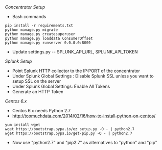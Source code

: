 *Concentrator Setup*

- Bash commands
```{r, engine='bash', count_lines}
pip install -r requirements.txt
python manage.py migrate
python manage.py createsuperuser
python manage.py loaddata ConsumerOffset
python manage.py runserver 0.0.0.0:8000
```

- Update settings.py
-- SPLUNK_API_URL, SPLUNK_API_TOKEN

*Splunk Setup*

 - Point Splunk HTTP collector to the IP:PORT of the concentrator
 - Under Splunk Global Settings : Disable Splunk SSL unless you want to setup SSL on the server
 - Under Splunk Global Settings: Enable All Tokens
 - Generate an HTTP Token
 
*Centos 6.x*

- Centos 6.x needs Python 2.7
- http://toomuchdata.com/2014/02/16/how-to-install-python-on-centos/
```
yum install wget
wget https://bootstrap.pypa.io/ez_setup.py -O - | python2.7
wget https://bootstrap.pypa.io/get-pip.py -O - | python2.7
```
- Now use "python2.7" and "pip2.7" as alternatives to "python" and "pip"
